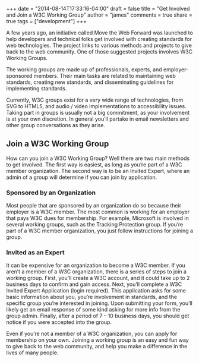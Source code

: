 +++
date = "2014-08-14T17:33:16-04:00"
draft = false
title = "Get Involved and Join a W3C Working Group"
author = "james"
comments = true
share = true
tags = ["development"]
+++

A few years ago, an initiative called Move the Web Forward was launched to help developers and technical folks get involved with creating standards for web technologies. The project links to various methods and projects to give back to the web community. One of those suggested projects involves W3C Working Groups.

<!--more-->

The working groups are made up of professionals, experts, and employer-sponsored members. Their main tasks are related to maintaining web standards, creating new standards, and disseminating guidelines for implementing standards.

Currently, W3C groups exist for a very wide range of technologies, from SVG to HTML5, and audio / video implementations to accessibility issues. Taking part in groups is usually not a big commitment, as your involvement is at your own discretion. In general you’ll partake in email newsletters and other group conversations as they arise.

## Join a W3C Working Group

How can you join a W3C Working Group? Well there are two main methods to get involved. The first way is easiest, as long as you’re part of a W3C member organization. The second way is to be an Invited Expert, where an admin of a group will determine if you can join by application.

### Sponsored by an Organization

Most people that are sponsored by an organization do so because their employer is a W3C member. The most common is working for an employer that pays W3C dues for membership. For example, Microsoft is involved in several working groups, such as the Tracking Protection group. If you’re part of a W3C member organization, you just follow instructions for joining a group.

### Invited as an Expert

It can be expensive for an organization to become a W3C member. If you aren’t a member of a W3C organization, there is a series of steps to join a working group. First, you’ll create a W3C account, and it could take up to 2 business days to confirm and gain access. Next, you’ll complete a W3C Invited Expert Application (login required). This application asks for some basic information about you, you’re involvement in standards, and the specific group you’re interested in joining. Upon submitting your form, you’ll likely get an email response of some kind asking for more info from the group admin. Finally, after a period of 7 – 10 business days, you should get notice if you were accepted into the group.

Even if you’re not a member of a W3C organization, you can apply for membership on your own. Joining a working group is an easy and fun way to give back to the web community, and help you make a difference in the lives of many people.
